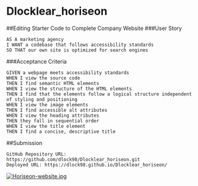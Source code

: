 # Dlocklear_horiseon

##Editing Starter Code to Complete Company Website
  ###User Story

    AS A marketing agency
    I WANT a codebase that follows accessibility standards
    SO THAT our own site is optimized for search engines
  
  ###Acceptance Criteria

    GIVEN a webpage meets accessibility standards
    WHEN I view the source code
    THEN I find semantic HTML elements
    WHEN I view the structure of the HTML elements
    THEN I find that the elements follow a logical structure independent of styling and positioning
    WHEN I view the image elements
    THEN I find accessible alt attributes
    WHEN I view the heading attributes
    THEN they fall in sequential order
    WHEN I view the title element
    THEN I find a concise, descriptive title
    
   ##Submission
    
    GitHub Repository URL: https://github.com/dlock98/Dlocklear_horiseon.git
    Deployed URL: https://dlock98.github.io/Dlocklear_horiseon/
    
[![Horiseon-website.jpg](https://i.postimg.cc/vHtZ4KF2/Horiseon-website.jpg)](https://postimg.cc/bsdhM3v1)
